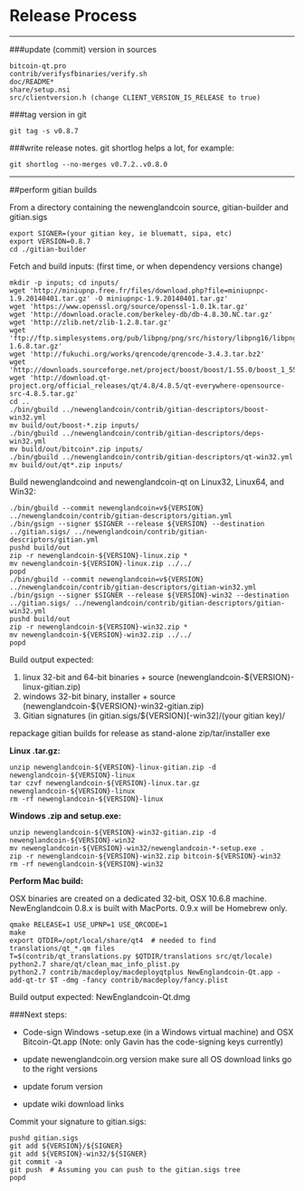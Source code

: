 Release Process
====================

* * *

###update (commit) version in sources


	bitcoin-qt.pro
	contrib/verifysfbinaries/verify.sh
	doc/README*
	share/setup.nsi
	src/clientversion.h (change CLIENT_VERSION_IS_RELEASE to true)

###tag version in git

	git tag -s v0.8.7

###write release notes. git shortlog helps a lot, for example:

	git shortlog --no-merges v0.7.2..v0.8.0

* * *

##perform gitian builds

 From a directory containing the newenglandcoin source, gitian-builder and gitian.sigs
  
	export SIGNER=(your gitian key, ie bluematt, sipa, etc)
	export VERSION=0.8.7
	cd ./gitian-builder

 Fetch and build inputs: (first time, or when dependency versions change)

	mkdir -p inputs; cd inputs/
	wget 'http://miniupnp.free.fr/files/download.php?file=miniupnpc-1.9.20140401.tar.gz' -O miniupnpc-1.9.20140401.tar.gz'
	wget 'https://www.openssl.org/source/openssl-1.0.1k.tar.gz'
	wget 'http://download.oracle.com/berkeley-db/db-4.8.30.NC.tar.gz'
	wget 'http://zlib.net/zlib-1.2.8.tar.gz'
	wget 'ftp://ftp.simplesystems.org/pub/libpng/png/src/history/libpng16/libpng-1.6.8.tar.gz'
	wget 'http://fukuchi.org/works/qrencode/qrencode-3.4.3.tar.bz2'
	wget 'http://downloads.sourceforge.net/project/boost/boost/1.55.0/boost_1_55_0.tar.bz2'
	wget 'http://download.qt-project.org/official_releases/qt/4.8/4.8.5/qt-everywhere-opensource-src-4.8.5.tar.gz'
	cd ..
	./bin/gbuild ../newenglandcoin/contrib/gitian-descriptors/boost-win32.yml
	mv build/out/boost-*.zip inputs/
	./bin/gbuild ../newenglandcoin/contrib/gitian-descriptors/deps-win32.yml
	mv build/out/bitcoin*.zip inputs/
	./bin/gbuild ../newenglandcoin/contrib/gitian-descriptors/qt-win32.yml
	mv build/out/qt*.zip inputs/

 Build newenglandcoind and newenglandcoin-qt on Linux32, Linux64, and Win32:
  
	./bin/gbuild --commit newenglandcoin=v${VERSION} ../newenglandcoin/contrib/gitian-descriptors/gitian.yml
	./bin/gsign --signer $SIGNER --release ${VERSION} --destination ../gitian.sigs/ ../newenglandcoin/contrib/gitian-descriptors/gitian.yml
	pushd build/out
	zip -r newenglandcoin-${VERSION}-linux.zip *
	mv newenglandcoin-${VERSION}-linux.zip ../../
	popd
	./bin/gbuild --commit newenglandcoin=v${VERSION} ../newenglandcoin/contrib/gitian-descriptors/gitian-win32.yml
	./bin/gsign --signer $SIGNER --release ${VERSION}-win32 --destination ../gitian.sigs/ ../newenglandcoin/contrib/gitian-descriptors/gitian-win32.yml
	pushd build/out
	zip -r newenglandcoin-${VERSION}-win32.zip *
	mv newenglandcoin-${VERSION}-win32.zip ../../
	popd

  Build output expected:

  1. linux 32-bit and 64-bit binaries + source (newenglandcoin-${VERSION}-linux-gitian.zip)
  2. windows 32-bit binary, installer + source (newenglandcoin-${VERSION}-win32-gitian.zip)
  3. Gitian signatures (in gitian.sigs/${VERSION}[-win32]/(your gitian key)/

repackage gitian builds for release as stand-alone zip/tar/installer exe

**Linux .tar.gz:**

	unzip newenglandcoin-${VERSION}-linux-gitian.zip -d newenglandcoin-${VERSION}-linux
	tar czvf newenglandcoin-${VERSION}-linux.tar.gz newenglandcoin-${VERSION}-linux
	rm -rf newenglandcoin-${VERSION}-linux

**Windows .zip and setup.exe:**

	unzip newenglandcoin-${VERSION}-win32-gitian.zip -d newenglandcoin-${VERSION}-win32
	mv newenglandcoin-${VERSION}-win32/newenglandcoin-*-setup.exe .
	zip -r newenglandcoin-${VERSION}-win32.zip bitcoin-${VERSION}-win32
	rm -rf newenglandcoin-${VERSION}-win32

**Perform Mac build:**

  OSX binaries are created on a dedicated 32-bit, OSX 10.6.8 machine.
  NewEnglandcoin 0.8.x is built with MacPorts.  0.9.x will be Homebrew only.

	qmake RELEASE=1 USE_UPNP=1 USE_QRCODE=1
	make
	export QTDIR=/opt/local/share/qt4  # needed to find translations/qt_*.qm files
	T=$(contrib/qt_translations.py $QTDIR/translations src/qt/locale)
	python2.7 share/qt/clean_mac_info_plist.py
	python2.7 contrib/macdeploy/macdeployqtplus NewEnglandcoin-Qt.app -add-qt-tr $T -dmg -fancy contrib/macdeploy/fancy.plist

 Build output expected: NewEnglandcoin-Qt.dmg

###Next steps:

* Code-sign Windows -setup.exe (in a Windows virtual machine) and
  OSX Bitcoin-Qt.app (Note: only Gavin has the code-signing keys currently)

* update newenglandcoin.org version
  make sure all OS download links go to the right versions

* update forum version

* update wiki download links

Commit your signature to gitian.sigs:

	pushd gitian.sigs
	git add ${VERSION}/${SIGNER}
	git add ${VERSION}-win32/${SIGNER}
	git commit -a
	git push  # Assuming you can push to the gitian.sigs tree
	popd

